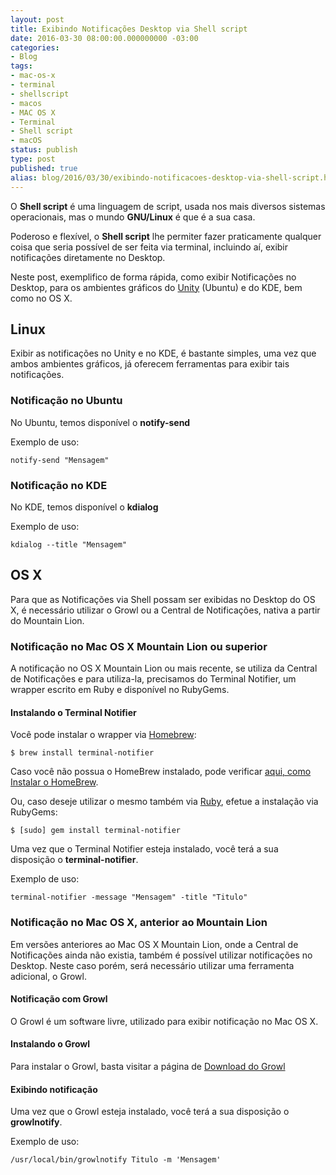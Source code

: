 ```yaml
---
layout: post
title: Exibindo Notificações Desktop via Shell script
date: 2016-03-30 08:00:00.000000000 -03:00
categories:
- Blog
tags:
- mac-os-x
- terminal
- shellscript
- macos
- MAC OS X
- Terminal
- Shell script
- macOS
status: publish
type: post
published: true
alias: blog/2016/03/30/exibindo-notificacoes-desktop-via-shell-script.html
---
```


O **Shell script** é uma linguagem de script, usada nos mais diversos sistemas operacionais, mas o mundo **GNU/Linux** é que é a sua casa.

Poderoso e flexível, o **Shell script** lhe permiter fazer praticamente qualquer coisa que seria possível de ser feita via terminal, incluindo aí, exibir notificações diretamente no Desktop.

Neste post, exemplifico de forma rápida, como exibir Notificações no Desktop, para os ambientes gráficos do [Unity](https://unity.ubuntu.com/) (Ubuntu) e do KDE, bem como no OS X.


## Linux

Exibir as notificações no Unity e no KDE, é bastante simples, uma vez que ambos ambientes gráficos, já oferecem ferramentas para exibir tais notificações.


### Notificação no Ubuntu

No Ubuntu, temos disponível o **notify-send**

Exemplo de uso:

~~~ shell
notify-send "Mensagem"
~~~

### Notificação no KDE

No KDE, temos disponível o **kdialog**

Exemplo de uso:

~~~ shell
kdialog --title "Mensagem"
~~~

## OS X

Para que as Notificações via Shell possam ser exibidas no Desktop do OS X, é necessário utilizar o Growl ou a Central de Notificações, nativa a partir do Mountain Lion.


### Notificação no Mac OS X Mountain Lion ou superior

A notificação no OS X Mountain Lion ou mais recente, se utiliza da Central de Notificações e para utiliza-la, precisamos do Terminal Notifier, um wrapper escrito em Ruby e disponível no RubyGems.


#### Instalando o Terminal Notifier

Você pode instalar o wrapper via [Homebrew](https://github.com/Homebrew/homebrew):

~~~ shell
$ brew install terminal-notifier
~~~

Caso você não possua o HomeBrew instalado, pode verificar [aqui, como Instalar o HomeBrew](http://www.maiconschmitz.com.br/blog/2015/01/09/instalando-o-gerenciador-de-pacotes-brew).

Ou, caso deseje utilizar o mesmo também via [Ruby](https://github.com/alloy/terminal-notifier/tree/master/Ruby), efetue a instalação via RubyGems:

~~~ shell
$ [sudo] gem install terminal-notifier
~~~

Uma vez que o Terminal Notifier esteja instalado, você terá a sua disposição o **terminal-notifier**.

Exemplo de uso:

~~~ shell
terminal-notifier -message "Mensagem" -title "Titulo"
~~~

### Notificação no Mac OS X, anterior ao Mountain Lion

Em versões anteriores ao Mac OS X Mountain Lion, onde a Central de Notificações ainda não existia, também é possível utilizar notificações no Desktop.
Neste caso porém, será necessário utilizar uma ferramenta adicional, o Growl.


#### Notificação com Growl

O Growl é um software livre, utilizado para exibir notificação no Mac OS X.


#### Instalando o Growl

Para instalar o Growl, basta visitar a página de [Download do Growl](http://growl.info/downloads)

#### Exibindo notificação

Uma vez que o Growl esteja instalado, você terá a sua disposição o **growlnotify**.

Exemplo de uso:

~~~ shell
/usr/local/bin/growlnotify Titulo -m 'Mensagem'
~~~
